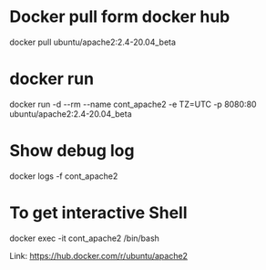 # Docker pull form docker hub 
docker pull ubuntu/apache2:2.4-20.04_beta

# docker run
docker run -d --rm --name cont_apache2 -e TZ=UTC -p 8080:80 ubuntu/apache2:2.4-20.04_beta

# Show debug log
docker logs -f cont_apache2

# To get interactive Shell
docker exec -it cont_apache2 /bin/bash

Link: https://hub.docker.com/r/ubuntu/apache2

